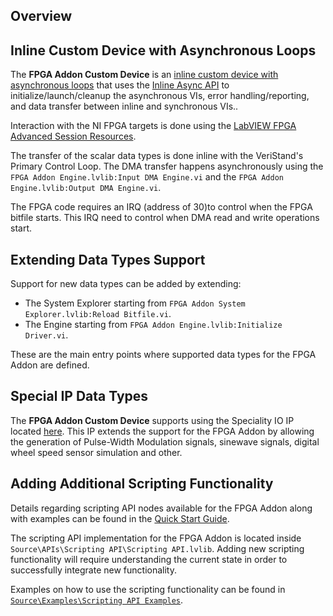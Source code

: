 ## Overview

## Inline Custom Device with Asynchronous Loops

The **FPGA Addon Custom Device** is an [inline custom device with asynchronous loops](https://www.ni.com/documentation/en/veristand/latest/manual/custom-device-inline-async-loop/) that uses the [Inline Async API](https://github.com/ni/niveristand-custom-device-development-tools/tree/main/inline-async-api) to initialize/launch/cleanup the asynchronous VIs, error handling/reporting, and data transfer between inline and synchronous VIs..

Interaction with the NI FPGA targets is done using the [LabVIEW FPGA Advanced Session Resources](https://forums.ni.com/t5/NI-Labs-Toolkits/LabVIEW-FPGA-Advanced-Session-Resources/ta-p/3500447).

The transfer of the scalar data types is done inline with the VeriStand's Primary Control Loop. The DMA transfer happens asynchronously using the `FPGA Addon Engine.lvlib:Input DMA Engine.vi` and the `FPGA Addon Engine.lvlib:Output DMA Engine.vi`.

The FPGA code requires an IRQ (address of 30)to control when the FPGA bitfile starts. This IRQ need to control when DMA read and write operations start.

## Extending Data Types Support

Support for new data types can be added by extending:

- The System Explorer starting from `FPGA Addon System Explorer.lvlib:Reload Bitfile.vi`.
- The Engine starting from `FPGA Addon Engine.lvlib:Initialize Driver.vi`.

These are the main entry points where supported data types for the FPGA Addon are defined.

## Special IP Data Types

The **FPGA Addon Custom Device** supports using the Speciality IO IP located [here](https://github.com/ni/niveristand-fpga-addon-speciality-io). This IP extends the support for the FPGA Addon by allowing the generation of Pulse-Width Modulation signals, sinewave signals, digital wheel speed sensor simulation and other.

## Adding Additional Scripting Functionality

 Details regarding scripting API nodes available for the FPGA Addon along with examples can be found in the [Quick Start Guide](https://github.com/ni/niveristand-fpga-addon-custom-device/blob/main/Source/Quick%20Start%20Documentation/FPGA%20Addon%20Quick%20Start%20Guide.md#scripting-api).

The scripting API implementation for the FPGA Addon is located inside `Source\APIs\Scripting API\Scripting API.lvlib`. Adding new scripting functionality will require understanding the current state in order to successfully integrate new functionality.

Examples on how to use the scripting functionality can be found in [`Source\Examples\Scripting API Examples`](https://github.com/ni/niveristand-fpga-addon-custom-device/blob/main/Source/Examples/Scripting%20API%20Examples/README.md).
